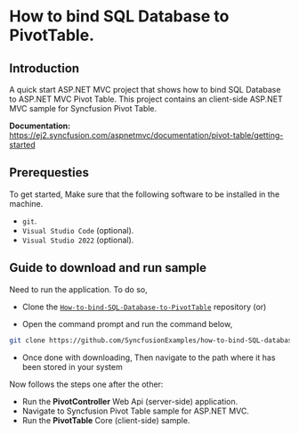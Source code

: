 # How to bind SQL Database to PivotTable.

## Introduction

A quick start ASP.NET MVC project that shows how to bind SQL Database to ASP.NET MVC Pivot Table. This project contains an client-side ASP.NET MVC sample for Syncfusion Pivot Table.

**Documentation:** https://ej2.syncfusion.com/aspnetmvc/documentation/pivot-table/getting-started

## Prerequesties

To get started, Make sure that the following software to be installed in the machine.

* `git`.
* `Visual Studio Code` (optional).
* `Visual Studio 2022` (optional).

## Guide to download and run sample

Need to run the application. To do so,

* Clone the [`How-to-bind-SQL-Database-to-PivotTable`](https://github.com/SyncfusionExamples/how-to-bind-SQL-database-to-pivot-table) repository (or)

* Open the command prompt and run the command below,

```sh
git clone https://github.com/SyncfusionExamples/how-to-bind-SQL-database-to-pivot-table.git
```

* Once done with downloading, Then navigate to the path where it has been stored in your system

Now follows the steps one after the other:

* Run the **PivotController** Web Api (server-side) application.
* Navigate to Syncfusion Pivot Table sample for ASP.NET MVC.
* Run the **PivotTable** Core (client-side) sample.